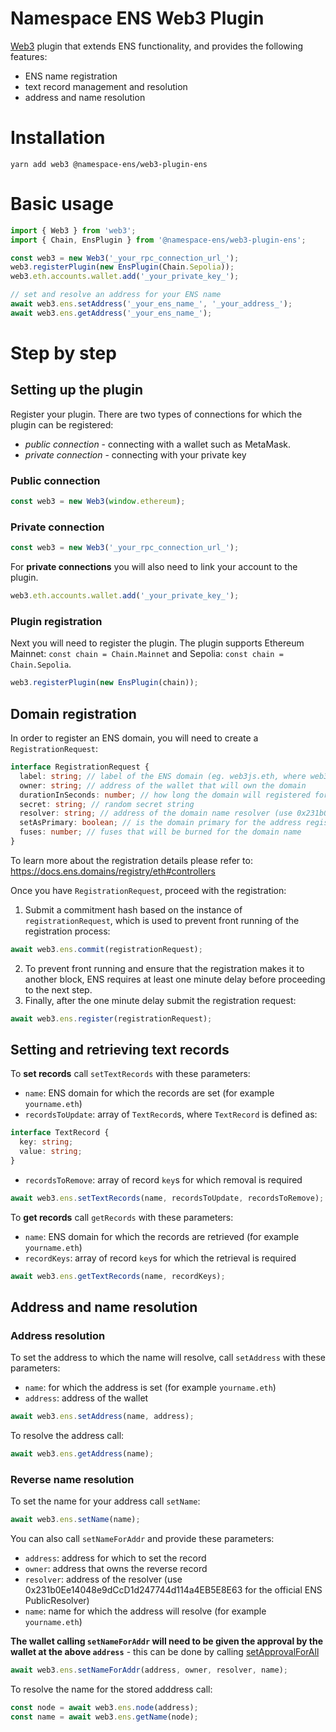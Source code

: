 # Namespace ENS Web3 Plugin

[Web3](https://web3js.org/) plugin that extends ENS functionality, and provides the following features:

- ENS name registration
- text record management and resolution
- address and name resolution

# Installation

```
yarn add web3 @namespace-ens/web3-plugin-ens
```

# Basic usage

```ts
import { Web3 } from 'web3';
import { Chain, EnsPlugin } from '@namespace-ens/web3-plugin-ens';

const web3 = new Web3('_your_rpc_connection_url_');
web3.registerPlugin(new EnsPlugin(Chain.Sepolia));
web3.eth.accounts.wallet.add('_your_private_key_');

// set and resolve an address for your ENS name
await web3.ens.setAddress('_your_ens_name_', '_your_address_');
await web3.ens.getAddress('_your_ens_name_');
```

# Step by step

## Setting up the plugin

Register your plugin. There are two types of connections for which the plugin can be registered:

- _public connection_ - connecting with a wallet such as MetaMask.
- _private connection_ - connecting with your private key

### Public connection

```ts
const web3 = new Web3(window.ethereum);
```

### Private connection

```ts
const web3 = new Web3('_your_rpc_connection_url_');
```

For **private connections** you will also need to link your account to the plugin.

```ts
web3.eth.accounts.wallet.add('_your_private_key_');
```

### Plugin registration

Next you will need to register the plugin. The plugin supports Ethereum Mainnet: `const chain = Chain.Mainnet` and Sepolia: `const chain = Chain.Sepolia`.

```ts
web3.registerPlugin(new EnsPlugin(chain));
```

## Domain registration

In order to register an ENS domain, you will need to create a `RegistrationRequest`:

```ts
interface RegistrationRequest {
  label: string; // label of the ENS domain (eg. web3js.eth, where web3js is the label)
  owner: string; // address of the wallet that will own the domain
  durationInSeconds: number; // how long the domain will registered for (set 31536000 for one year)
  secret: string; // random secret string
  resolver: string; // address of the domain name resolver (use 0x231b0Ee14048e9dCcD1d247744d114a4EB5E8E63 for the official ENS PublicResolver)
  setAsPrimary: boolean; // is the domain primary for the address registering the domain (creates reverese record)
  fuses: number; // fuses that will be burned for the domain name
}
```

To learn more about the registration details please refer to: https://docs.ens.domains/registry/eth#controllers

Once you have `RegistrationRequest`, proceed with the registration:

1. Submit a commitment hash based on the instance of `registrationRequest`, which is used to prevent front running of the registration process:

```ts
await web3.ens.commit(registrationRequest);
```

2. To prevent front running and ensure that the registration makes it to another block, ENS requires at least one minute delay before proceeding to the next step.
3. Finally, after the one minute delay submit the registration request:

```ts
await web3.ens.register(registrationRequest);
```

## Setting and retrieving text records

To **set records** call `setTextRecords` with these parameters:

- `name`: ENS domain for which the records are set (for example `yourname.eth`)
- `recordsToUpdate`: array of `TextRecord`s, where `TextRecord` is defined as:

```ts
interface TextRecord {
  key: string;
  value: string;
}
```

- `recordsToRemove`: array of record `key`s for which removal is required

```ts
await web3.ens.setTextRecords(name, recordsToUpdate, recordsToRemove);
```

To **get records** call `getRecords` with these parameters:

- `name`: ENS domain for which the records are retrieved (for example `yourname.eth`)
- `recordKeys`: array of record `key`s for which the retrieval is required

```ts
await web3.ens.getTextRecords(name, recordKeys);
```

## Address and name resolution

### Address resolution

To set the address to which the name will resolve, call `setAddress` with these parameters:

- `name`: for which the address is set (for example `yourname.eth`)
- `address`: address of the wallet

```ts
await web3.ens.setAddress(name, address);
```

To resolve the address call:

```ts
await web3.ens.getAddress(name);
```

### Reverse name resolution

To set the name for your address call `setName`:

```ts
await web3.ens.setName(name);
```

You can also call `setNameForAddr` and provide these parameters:

- `address`: address for which to set the record
- `owner`: address that owns the reverse record
- `resolver`: address of the resolver (use 0x231b0Ee14048e9dCcD1d247744d114a4EB5E8E63 for the official ENS PublicResolver)
- `name`: name for which the address will resolve (for example `yourname.eth`)

**The wallet calling `setNameForAddr` will need to be given the approval by the wallet at the above `address`** - this can be done by calling [setApprovalForAll](https://docs.ens.domains/registry/ens#other-functions)

```ts
await web3.ens.setNameForAddr(address, owner, resolver, name);
```

To resolve the name for the stored adddress call:

```ts
const node = await web3.ens.node(address);
const name = await web3.ens.getName(node);
```
